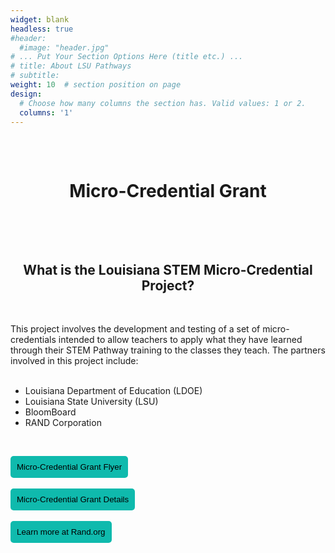 ```yaml
---
widget: blank
headless: true
#header:
  #image: "header.jpg"
# ... Put Your Section Options Here (title etc.) ...
# title: About LSU Pathways
# subtitle:
weight: 10  # section position on page
design:
  # Choose how many columns the section has. Valid values: 1 or 2.
  columns: '1'
---
```

<center>
<div style="background-image: url('../images/canvas1a.png'); padding: 15px; ">
<br>

# **Micro-Credential Grant** 
<br>

</div>
<br>



## What is the Louisiana STEM Micro-Credential Project? 
<br>
</center>

This project involves the development and testing of a set of micro-credentials intended to allow teachers to apply what they have learned through their STEM Pathway training to the classes they teach. The partners involved in this project include:
<br>
<br>

  - Louisiana Department of Education (LDOE)
  - Louisiana State University (LSU)
  - BloomBoard
  - RAND Corporation

<br>

<a href="../../downloads/MicrocredentialFlyer.pdf" target="_blank"><button style= "background-color:#0fbaad; border: none ; border-radius: 5px; padding: 10px"> Micro-Credential Grant Flyer </button></a> 
<br>
<br>
<a href="../../downloads/MicrocredentialGrant.pdf" target="_blank"><button style= "background-color:#0fbaad; border: none ; border-radius: 5px; padding: 10px"> Micro-Credential Grant Details </button></a> 
<br>
<br>
<a href="https://www.rand.org/education-and-labor/projects/STEM-micro-credentials.html" target="_blank"><button style= "background-color:#0fbaad; border: none ; border-radius: 5px; padding: 10px"> Learn more at Rand.org </button></a> 

<br>
<br>
